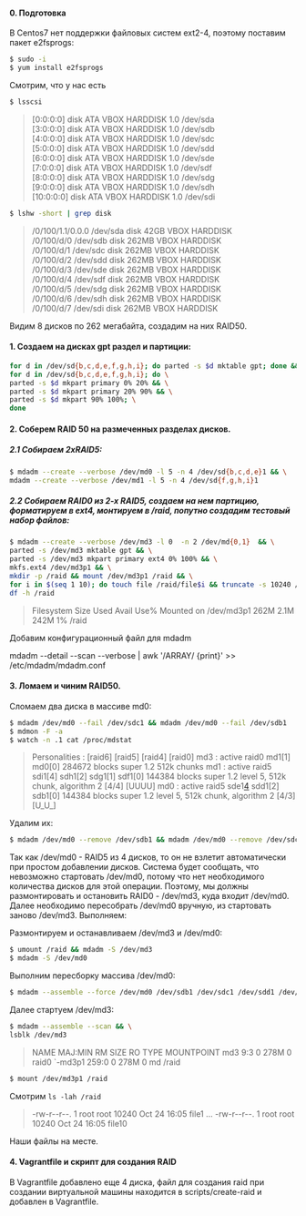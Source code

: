 #### 0. Подготовка

В Centos7 нет поддержки файловых систем ext2-4, поэтому поставим пакет e2fsprogs:
```sh
$ sudo -i
$ yum install e2fsprogs
```

Смотрим, что у нас есть

```sh
$ lsscsi
```

>[0:0:0:0]    disk    ATA      VBOX HARDDISK    1.0   /dev/sda \
>[3:0:0:0]    disk    ATA      VBOX HARDDISK    1.0   /dev/sdb \
>[4:0:0:0]    disk    ATA      VBOX HARDDISK    1.0   /dev/sdc \
>[5:0:0:0]    disk    ATA      VBOX HARDDISK    1.0   /dev/sdd \
>[6:0:0:0]    disk    ATA      VBOX HARDDISK    1.0   /dev/sde \
>[7:0:0:0]    disk    ATA      VBOX HARDDISK    1.0   /dev/sdf \
>[8:0:0:0]    disk    ATA      VBOX HARDDISK    1.0   /dev/sdg \
>[9:0:0:0]    disk    ATA      VBOX HARDDISK    1.0   /dev/sdh \
>[10:0:0:0]   disk    ATA      VBOX HARDDISK    1.0   /dev/sdi 

```sh
$ lshw -short | grep disk
```

>/0/100/1.1/0.0.0    /dev/sda   disk        42GB VBOX HARDDISK \
>/0/100/d/0          /dev/sdb   disk        262MB VBOX HARDDISK \
>/0/100/d/1          /dev/sdc   disk        262MB VBOX HARDDISK \
>/0/100/d/2          /dev/sdd   disk        262MB VBOX HARDDISK \
>/0/100/d/3          /dev/sde   disk        262MB VBOX HARDDISK \
>/0/100/d/4          /dev/sdf   disk        262MB VBOX HARDDISK \
>/0/100/d/5          /dev/sdg   disk        262MB VBOX HARDDISK \
>/0/100/d/6          /dev/sdh   disk        262MB VBOX HARDDISK \
>/0/100/d/7          /dev/sdi   disk        262MB VBOX HARDDISK 

Видим 8 дисков по 262 мегабайта, создадим на них RAID50.

#### 1. Создаем на дисках gpt раздел и партиции:

```sh
for d in /dev/sd{b,c,d,e,f,g,h,i}; do parted -s $d mktable gpt; done && \
for d in /dev/sd{b,c,d,e,f,g,h,i}; do \
parted -s $d mkpart primary 0% 20% && \
parted -s $d mkpart primary 20% 90% && \
parted -s $d mkpart 90% 100%; \
done
```

#### 2. Соберем RAID 50 на размеченных разделах дисков.

##### 2.1 Собираем 2xRAID5:
```sh
$ mdadm --create --verbose /dev/md0 -l 5 -n 4 /dev/sd{b,c,d,e}1 && \
mdadm --create --verbose /dev/md1 -l 5 -n 4 /dev/sd{f,g,h,i}1
```

##### 2.2 Собираем RAID0 из 2-х RAID5, создаем на нем партицию, форматируем в ext4, монтируем в /raid, попутно создадим тестовый набор файлов:

```sh
$ mdadm --create --verbose /dev/md3 -l 0  -n 2 /dev/md{0,1}  && \
parted -s /dev/md3 mktable gpt && \
parted -s /dev/md3 mkpart primary ext4 0% 100% && \
mkfs.ext4 /dev/md3p1 && \
mkdir -p /raid && mount /dev/md3p1 /raid && \
for i in $(seq 1 10); do touch file /raid/file$i && truncate -s 10240 /raid/file$i; done && \
df -h /raid
```

>Filesystem      Size  Used Avail Use% Mounted on
>/dev/md3p1      262M  2.1M  242M   1% /raid

Добавим конфигурационный файл для mdadm 

mdadm --detail --scan --verbose | awk '/ARRAY/ {print}' >> /etc/mdadm/mdadm.conf

#### 3. Ломаем и чиним RAID50.

Сломаем два диска в массиве md0:
```sh
$ mdadm /dev/md0 --fail /dev/sdc1 && mdadm /dev/md0 --fail /dev/sdb1
$ mdmon -F -a 
$ watch -n .1 cat /proc/mdstat
```

>Personalities : [raid6] [raid5] [raid4] [raid0] 
>md3 : active raid0 md1[1] md0[0]
>      284672 blocks super 1.2 512k chunks
>md1 : active raid5 sdi1[4] sdh1[2] sdg1[1] sdf1[0]
>      144384 blocks super 1.2 level 5, 512k chunk, algorithm 2 [4/4] [UUUU]
>md0 : active raid5 sde1[4](F) sdd1[2] sdb1[0]
>      144384 blocks super 1.2 level 5, 512k chunk, algorithm 2 [4/3] [U_U_]

Удалим их:

```sh
$ mdadm /dev/md0 --remove /dev/sdb1 && mdadm /dev/md0 --remove /dev/sdc1
```

Так как /dev/md0 - RAID5 из 4 дисков, то он не взлетит автоматически при простом добавлении дисков. Cистема будет сообщать, что невозможно стартовать /dev/md0, потому что нет необходимого количества дисков для этой операции. Поэтому, мы должны  размонтировать и остановить RAID0 - /dev/md3, куда входит /dev/md0. Далее необходимо пересобрать /dev/md0 вручную, из стартовать заново /dev/md3. Выполняем:

Размонтируем и останавливаем /dev/md3 и /dev/md0:

```sh
$ umount /raid && mdadm -S /dev/md3
$ mdadm -S /dev/md0
```

Выполним пересборку массива /dev/md0:
```sh
$ mdadm --assemble --force /dev/md0 /dev/sdb1 /dev/sdc1 /dev/sdd1 /dev/sde1
```

Далее стартуем /dev/md3:

```sh
$ mdadm --assemble --scan && \
lsblk /dev/md3
```

>NAME    MAJ:MIN RM  SIZE RO TYPE  MOUNTPOINT
>md3       9:3    0  278M  0 raid0 
>`-md3p1 259:0    0  278M  0 md    /raid

```sh
$ mount /dev/md3p1 /raid
```

Cмотрим `ls -lah /raid` 

>-rw-r--r--. 1 root root 10240 Oct 24 16:05 file1
>...
>-rw-r--r--. 1 root root 10240 Oct 24 16:05 file10

Наши файлы на месте.

#### 4. Vagrantfile и скрипт для создания RAID 

В Vagrantfile добавлено еще 4 диска, файл для создания raid при создании виртуальной машины находится в scripts/create-raid и добавлен в Vagrantfile.
